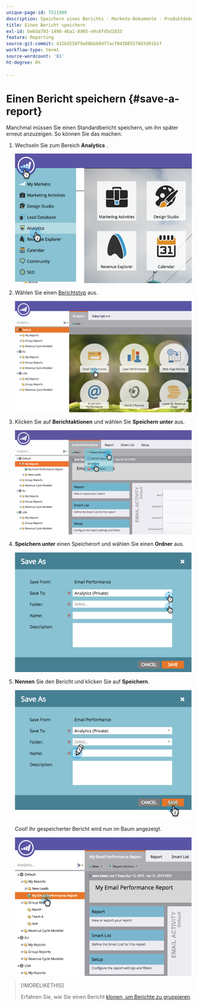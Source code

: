 ```yaml
---
unique-page-id: 7511980
description: Speichern eines Berichts - Marketo-Dokumente - Produktdokumentation
title: Einen Bericht speichern
exl-id: be6da793-1498-4ba1-8d65-e9c0fd5d1033
feature: Reporting
source-git-commit: 431bd258f9a68bbb9df7acf043085578d3d91b1f
workflow-type: tm+mt
source-wordcount: '81'
ht-degree: 0%

---
```


# Einen Bericht speichern {#save-a-report}

Manchmal müssen Sie einen Standardbericht speichern, um ihn später erneut anzuzeigen. So können Sie das machen:

1. Wechseln Sie zum Bereich **Analytics** .

   ![](assets/image2015-4-30-11-3a50-3a5.png)

1. Wählen Sie einen [Berichtstyp](/help/marketo/product-docs/reporting/basic-reporting/report-types/report-type-overview.md) aus.

   ![](assets/image2015-4-20-16-3a57-3a42.png)

1. Klicken Sie auf **Berichtaktionen** und wählen Sie **Speichern unter** aus.

   ![](assets/image2015-4-20-17-3a4-3a11.png)

1. **Speichern unter** einen Speicherort und wählen Sie einen **Ordner** aus.

   ![](assets/image2015-4-20-17-3a33-3a25.png)

1. **Nennen** Sie den Bericht und klicken Sie auf **Speichern**.

   ![](assets/image2015-4-20-17-3a34-3a57.png)

   Cool! Ihr gespeicherter Bericht wird nun im Baum angezeigt.

   ![](assets/image2015-4-21-11-3a12-3a40.png)

>[!MORELIKETHIS]
>
>Erfahren Sie, wie Sie einen Bericht [klonen, um Berichte zu gruppieren](/help/marketo/product-docs/reporting/basic-reporting/report-activity/clone-a-report-to-group-reports.md).
